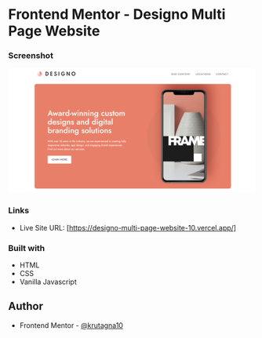 # Frontend Mentor - Designo Multi Page Website

### Screenshot

![](screenshot/Screenshot.png)

### Links

- Live Site URL: [https://designo-multi-page-website-10.vercel.app/]

### Built with

- HTML
- CSS
- Vanilla Javascript

## Author
- Frontend Mentor - [@krutagna10](https://www.frontendmentor.io/profile/krutagna10)